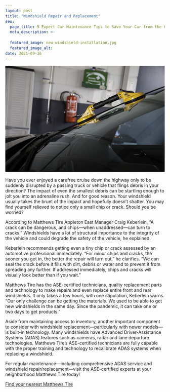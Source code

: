 ```yaml
---
layout: post
title: "Windshield Repair and Replacement"
seo:
  page_title: 5 Expert Car Maintenance Tips to Save Your Car from the Heat
  meta_description: >-

  featured_image: new-windshield-installation.jpg
  featured_image_alt:
date: 2021-09-16
---
```


![brand new windshield being installed on a car in garage](new-windshield-installation.jpg)

Have you ever enjoyed a carefree cruise down the highway only to be suddenly disrupted by a passing truck or vehicle that flings debris in your direction? The impact of even the smallest debris can be startling enough to jolt you into an adrenaline rush. And for good reason. Your windshield usually takes the brunt of the impact and hopefully doesn’t shatter. You may find yourself relieved to notice only a small chip or crack. Should you be worried?

According to Matthews Tire Appleton East Manager Craig Keberlein, “A crack can be dangerous, and chips—when unaddressed—can turn to cracks.” Windshields have a lot of structural importance to the integrity of the vehicle and could degrade the safety of the vehicle, he explained.

Keberlein recommends getting even a tiny chip or crack assessed by an automotive professional immediately. “For minor chips and cracks, the sooner you get in, the better the repair will turn out,” he clarifies. “We can seal the crack before it fills with dirt, debris or water and to prevent it from spreading any further. If addressed immediately, chips and cracks will visually look better than if you wait.”

Matthews Tire has the ASE-certified technicians, quality replacement parts and technology to make repairs and even replace entire front and rear windshields. It only takes a few hours, with one stipulation, Keberlein warns. “Our only challenge can be getting the materials. We used to be able to get new windshields in the same day. Since the pandemic, it can take one or two days to get products.”

Aside from maintaining access to inventory, another important component to consider with windshield replacement—particularly with newer models—is built-in technology. Many windshields have Advanced Driver-Assistance Systems (ADAS) features such as cameras, radar and lane departure technologies. Matthews Tire’s ASE-certified technicians are fully capable with the proper training and technology to recalibrate ADAS systems when replacing a windshield.

For regular maintenance—including comprehensive ADAS service and windshield repair/replacement—visit the ASE-certified experts at your neighborhood Matthews Tire today!

<a href="https://matthewstire.com/locations" class="btn btn-primary btn-small">Find your nearest Matthews Tire</a>
